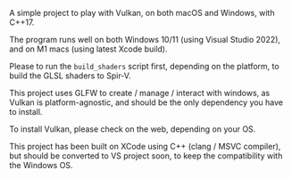 A simple project to play with Vulkan, on both macOS and Windows, with C++17.

The program runs well on both Windows 10/11 (using Visual Studio 2022), and on M1 macs (using latest Xcode build).

Please to run the `build_shaders` script first, depending on the platform, to build the GLSL shaders to Spir-V.

This project uses GLFW to create / manage / interact with windows, as Vulkan is platform-agnostic, and should be the only dependency you have to install.

To install Vulkan, please check on the web, depending on your OS.

This project has been built on XCode using C++ (clang / MSVC compiler), but should be converted to VS project soon, to keep the compatibility with the Windows OS.